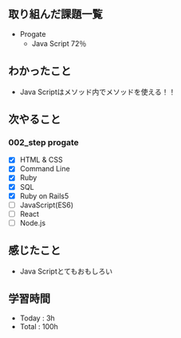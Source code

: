 ## 取り組んだ課題一覧
- Progate
    - Java Script 72％
## わかったこと
- Java Scriptはメソッド内でメソッドを使える！！
## 次やること
### 002_step progate
- [x]  HTML & CSS
- [x]  Command Line
- [x]  Ruby
- [x]  SQL
- [x]  Ruby on Rails5
- [ ]  JavaScript(ES6)
- [ ]  React
- [ ]  Node.js
## 感じたこと
- Java Scriptとてもおもしろい
## 学習時間
- Today : 3h
- Total : 100h
